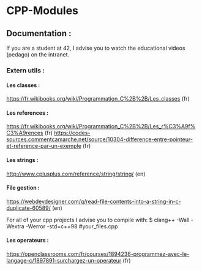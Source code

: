 # CPP-Modules

## Documentation :

If you are a student at 42, I advise you to watch the educational videos (pedago) on the intranet.

###	Extern utils :

#### Les classes :
https://fr.wikibooks.org/wiki/Programmation_C%2B%2B/Les_classes  (fr)

#### Les references :
https://fr.wikibooks.org/wiki/Programmation_C%2B%2B/Les_r%C3%A9f%C3%A9rences  (fr)
https://codes-sources.commentcamarche.net/source/10304-difference-entre-pointeur-et-reference-par-un-exemple (fr)

#### Les strings :
http://www.cplusplus.com/reference/string/string/  (en)


#### File gestion : 
https://webdevdesigner.com/q/read-file-contents-into-a-string-in-c-duplicate-60589/ (en)


For all of your cpp projects I advise you to compile with:
$ clang++ -Wall -Wextra -Werror -std=c++98 #your_files.cpp

#### Les operateurs : 
https://openclassrooms.com/fr/courses/1894236-programmez-avec-le-langage-c/1897891-surchargez-un-operateur (fr)
